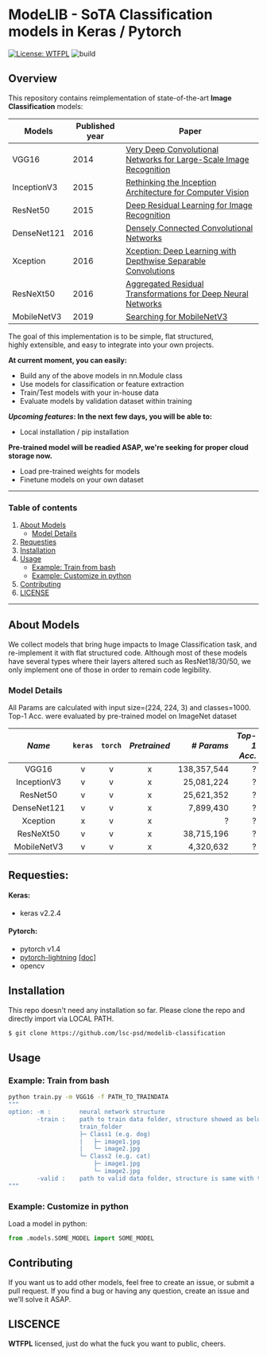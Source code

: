 # ModeLIB - SoTA Classification models in Keras / Pytorch
[![License: WTFPL](https://img.shields.io/badge/License-WTFPL-lightgrey.svg)](http://www.wtfpl.net/about/)
![build](https://img.shields.io/badge/build-unstable-orange.svg)

## Overview
This repository contains reimplementation of state-of-the-art **Image Classification** models:

| **Models**| **Published year**| **Paper**  |
|------|-------------| -----|
| VGG16|2014| [Very Deep Convolutional Networks for Large-Scale Image Recognition](https://arxiv.org/abs/1409.1556) |
| InceptionV3|2015| [Rethinking the Inception Architecture for Computer Vision](https://arxiv.org/abs/1512.00567) |
| ResNet50 |2015|[Deep Residual Learning for Image Recognition](https://arxiv.org/abs/1512.03385)|
|DenseNet121|2016|[Densely Connected Convolutional Networks](https://arxiv.org/abs/1608.06993)|
|Xception|2016|[Xception: Deep Learning with Depthwise Separable Convolutions](https://arxiv.org/abs/1610.02357)|
|ResNeXt50|2016|[Aggregated Residual Transformations for Deep Neural Networks](https://arxiv.org/abs/1611.05431)|
|MobileNetV3|2019|[Searching for MobileNetV3](https://arxiv.org/abs/1905.02244)|



The goal of this implementation is to be simple, flat structured,  
highly extensible, and easy to integrate into your own projects.

**At current moment, you can easily:**  
 * Build any of the above models in nn.Module class 
 * Use models for classification or feature extraction 
 * Train/Test models with your in-house data
 * Evaluate models by validation dataset within training

**_Upcoming features_: In the next few days, you will be able to:**
 * Local installation / pip installation
 
**Pre-trained model will be readied ASAP, we're seeking for proper cloud storage now.**
 * Load pre-trained weights for models  
 * Finetune models on your own dataset

---
### Table of contents
1. [About Models](#about-models)
    * [Model Details](#model-details)
2. [Requesties](#requesties)
3. [Installation](#installation)
4. [Usage](#usage)
    * [Example: Train from bash](#example-train-from-bash)
    * [Example: Customize in python](#example-customize-in-python)
5. [Contributing](#contributing)
6. [LICENSE](#liscence)

---
## About Models

We collect models that bring huge impacts to Image Classification task,
 and re-implement it with flat structured code. 
Although most of these models have several types where their layers
 altered such as ResNet18/30/50, we only implement one of those in order to
 remain code legibility.

### Model Details
All Params are calculated with input size=(224, 224, 3) and classes=1000.
Top-1 Acc. were evaluated by pre-trained model on ImageNet dataset

|*Name*| `keras`| `torch` |*Pretrained*|*# Params*|*Top-1 Acc.*|
|:---:|:--------:|:---:|:---:|------:|-----------:|
| VGG16|v|v|x|138,357,544|?|
| InceptionV3|v|v|x|25,081,224|?|
| ResNet50 |v|v|x|25,621,352|?|
|DenseNet121|v|v|x|7,899,430|?|
|Xception|x|v|x|?|?|x|
|ResNeXt50|v|v|x|38,715,196|?|
|MobileNetV3|v|v|x|4,320,632|?|


## Requesties:

#### Keras:
- keras v2.2.4
#### Pytorch:
- pytorch v1.4
- [pytorch-lightning](https://github.com/PyTorchLightning/pytorch-lightning) [[doc]](https://pytorch-lightning.readthedocs.io/en/latest/)
- opencv


## Installation

This repo doesn't need any installation so far. Please clone the repo and directly import via LOCAL PATH.
```diff
$ git clone https://github.com/lsc-psd/modelib-classification
```
[comment]: <> "Install via pip:"
[comment]: <> "```bash"
[comment]: <> "pip install efficientnet_pytorch"
[comment]: <> "```"
[comment]: <> "Or install from source:"
[comment]: <> "```bash"
[comment]: <> "git clone https://github.com/lukemelas/EfficientNet-PyTorch"
[comment]: <> "cd EfficientNet-Pytorch"
[comment]: <> "pip install -e ."
[comment]: <> "``` "


## Usage

[comment]: <> "#### Loading pretrained models"
### Example: Train from bash

```bash
python train.py -m VGG16 -f PATH_TO_TRAINDATA
"""
option: -m :        neural network structure
        -train :    path to train data folder, structure showed as below:
                    train_folder
                    ├─ Class1 (e.g. dog)
                    |   ├─ image1.jpg
                    |   └─ image2.jpg
                    └─ Class2 (e.g. cat)
                        ├─ image1.jpg
                        └─ image2.jpg
        -valid :    path to valid data folder, structure is same with train
"""        
```

### Example: Customize in python

Load a model in python:  
```python
from .models.SOME_MODEL import SOME_MODEL
```

## Contributing
If you want us to add other models, feel free to create an issue, or submit a pull request.
If you find a bug or having any question, create an issue and we'll solve it ASAP.

## LISCENCE
**WTFPL** licensed, just do what the fuck you want to public, cheers.

